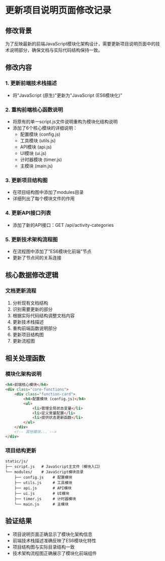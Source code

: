 # 更新项目说明页面修改记录

## 修改背景
为了反映最新的前端JavaScript模块化架构设计，需要更新项目说明页面中的技术说明部分，确保文档与实际代码结构保持一致。

## 修改内容

### 1. 更新前端技术栈描述
- 将"JavaScript (原生)"更新为"JavaScript (ES6模块化)"

### 2. 重构前端核心函数说明
- 将原有的单一script.js文件说明重构为模块化结构说明
- 添加了6个核心模块的详细说明：
  - 配置模块 (config.js)
  - 工具模块 (utils.js)
  - API模块 (api.js)
  - UI模块 (ui.js)
  - 计时器模块 (timer.js)
  - 主模块 (main.js)

### 3. 更新项目结构图
- 在项目结构图中添加了modules目录
- 详细列出了每个模块文件的作用

### 4. 更新API接口列表
- 添加了新的API接口：GET /api/activity-categories

### 5. 更新技术架构流程图
- 在流程图中添加了"ES6模块化前端"节点
- 更新了节点间的关系连接

## 核心数据修改逻辑

### 文档更新流程
1. 分析现有文档结构
2. 识别需要更新的部分
3. 根据实际代码结构调整文档内容
4. 更新技术栈描述
5. 重构前端函数说明部分
6. 更新项目结构图
7. 更新流程图

## 相关处理函数

### 模块化架构说明
```html
<h4>前端核心模块</h4>
<div class="core-functions">
    <div class="function-card">
        <h4>配置模块 (config.js)</h4>
        <ul>
            <li>管理全局状态变量</li>
            <li>定义常量配置</li>
            <li>提供状态更新函数</li>
        </ul>
    </div>
    <!-- 其他模块... -->
</div>
```

### 项目结构更新
```
static/js/
├── script.js   # JavaScript主文件（模块入口）
└── modules/    # JavaScript模块目录
    ├── config.js    # 配置模块
    ├── utils.js     # 工具模块
    ├── api.js       # API模块
    ├── ui.js        # UI模块
    ├── timer.js     # 计时器模块
    └── main.js      # 主模块
```

## 验证结果
- 项目说明页面正确显示了模块化架构信息
- 前端技术栈描述准确反映了ES6模块化特性
- 项目结构图与实际目录结构一致
- 技术架构流程图正确展示了模块化前端组件